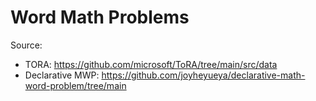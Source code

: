 # Word Math Problems

Source:

- TORA: https://github.com/microsoft/ToRA/tree/main/src/data
- Declarative MWP: https://github.com/joyheyueya/declarative-math-word-problem/tree/main
